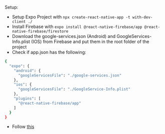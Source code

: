 Setup:
- Setup Expo Project with ```npx create-react-native-app -t with-dev-client ./```
- Install Firebase with ```expo install @react-native-firebase/app @react-native-firebase/firestore```
- Download the google-services.json (Android) and GoogleServices-Info.plist (IOS) from Firebase and put them in the root folder of the project
- Check if app.json has the following:
```sh
{
  "expo": {
    "android": {
      "googleServicesFile": "./google-services.json"
    },
    "ios": {
      "googleServicesFile": "./GoogleService-Info.plist"
    },
    "plugins": [
      "@react-native-firebase/app"
    ]
  }
}
```
- Follow [this](https://www.youtube.com/watch?v=LUFHXsBcW6w&t=217s)